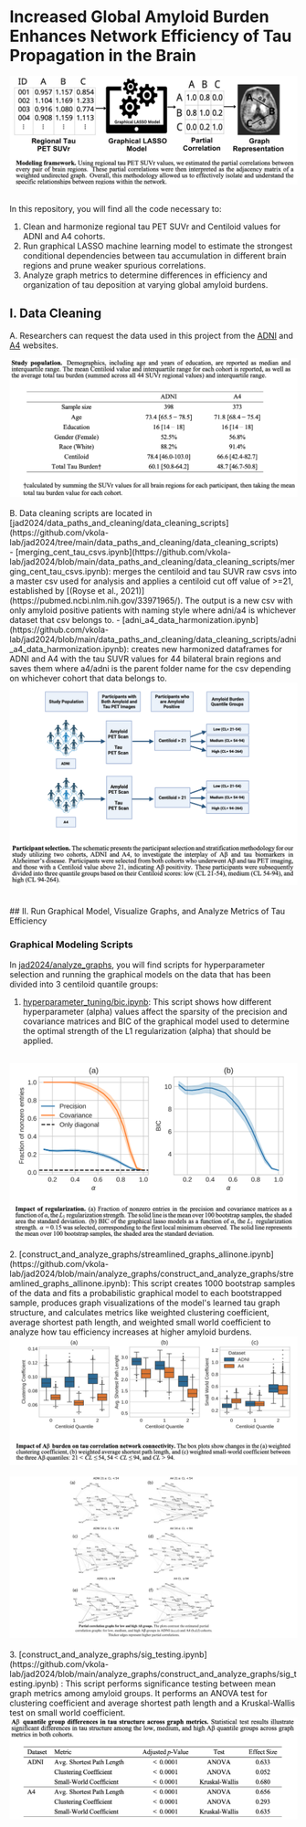 # Increased Global Amyloid Burden Enhances Network Efficiency of Tau Propagation in the Brain

<div align="center">
    <img src="/readme_photos/new_model.png" alt="Screenshot">
</div>

<br />

In this repository, you will find all the code necessary to:  
1. Clean and harmonize regional tau PET SUVr and Centiloid values for ADNI and A4 cohorts.  
2. Run graphical LASSO machine learning model to estimate the strongest conditional dependencies between tau accumulation in different brain regions and prune weaker spurious correlations.  
3. Analyze graph metrics to determine differences in efficiency and organization of tau deposition at varying global amyloid burdens.   

## I. Data Cleaning  

A. Researchers can request the data used in this project from the [ADNI](https://adni.loni.usc.edu/data-samples/access-data/) and [A4](https://a4study.org/) websites.

<div align="center">
    <img src="/readme_photos/new_pop.png" alt="Screenshot">
</div>
<br />
B. Data cleaning scripts are located in [jad2024/data_paths_and_cleaning/data_cleaning_scripts](https://github.com/vkola-lab/jad2024/tree/main/data_paths_and_cleaning/data_cleaning_scripts)
<br />
- [merging_cent_tau_csvs.ipynb](https://github.com/vkola-lab/jad2024/blob/main/data_paths_and_cleaning/data_cleaning_scripts/merging_cent_tau_csvs.ipynb): merges the centiloid and tau SUVR raw csvs into a master csv used for analysis and applies a centiloid cut off value of >=21, established by [(Royse et al., 2021)](https://pubmed.ncbi.nlm.nih.gov/33971965/). The output is a new csv with only amyloid positive patients with naming style where adni/a4 is whichever dataset that csv belongs to.
- [adni_a4_data_harmonization.ipynb](https://github.com/vkola-lab/jad2024/blob/main/data_paths_and_cleaning/data_cleaning_scripts/adni_a4_data_harmonization.ipynb): creates new harmonized dataframes for ADNI and A4 with the tau SUVR values for 44 bilateral brain regions and saves them where a4/adni is the parent folder name for the csv depending on whichever cohort that data belongs to.
<br />
<div align="center">  
    <img src="/readme_photos/new_select.png" alt="Screenshot">
</div>
<br />
<br />
## II. Run Graphical Model, Visualize Graphs, and Analyze Metrics of Tau Efficiency

### Graphical Modeling Scripts 

In [jad2024/analyze_graphs](https://github.com/vkola-lab/jad2024/tree/main/analyze_graphs), you will find scripts for hyperparameter selection and running the graphical models on the data that has been divided into 3 centiloid quantile groups:
1. [hyperparameter_tuning/bic.ipynb](https://github.com/vkola-lab/jad2024/blob/main/analyze_graphs/hyperparameter_tuning/bic.ipynb): This script shows how different hyperparameter (alpha) values affect the sparsity of the precision and covariance matrices and BIC of the graphical model used to determine the optimal strength of the L1 regularization (alpha) that should be applied.
<br />
<div align="center">
    <img src="/readme_photos/new_bic.png" alt="Screenshot">
</div>
<br />
2. [construct_and_analyze_graphs/streamlined_graphs_allinone.ipynb](https://github.com/vkola-lab/jad2024/blob/main/analyze_graphs/construct_and_analyze_graphs/streamlined_graphs_allinone.ipynb): This script creates 1000 bootstrap samples of the data and fits a probabilistic graphical model to each bootstrapped sample, produces graph visualizations of the model's learned tau graph structure, and calculates metrics like weighted clustering coefficient, average shortest path length, and weighted small world coefficient to analyze how tau efficiency increases at higher amyloid burdens.
<br />
<div style="text-align:center;">
    <img src="/readme_photos/new_box.png" alt="Screenshot">
</div>
<br />
<div style="text-align:center;">
    <img src="/readme_photos/new_vis2.jpg" alt="Screenshot">
</div>
<br />
3. [construct_and_analyze_graphs/sig_testing.ipynb](https://github.com/vkola-lab/jad2024/blob/main/analyze_graphs/construct_and_analyze_graphs/sig_testing.ipynb) <a name="https://github.com/vkola-lab/jad2024/blob/main/analyze_graphs/construct_and_analyze_graphs/sig_testing.ipynb" </a> : This script performs significance testing between mean graph metrics among amyloid groups. It performs an ANOVA test for clustering coefficient and average shortest path length and a Kruskal-Wallis test on small world coefficient.
<br />
<div align="center">
    <img src="/readme_photos/new_anova.png" alt="Screenshot">
</div>

